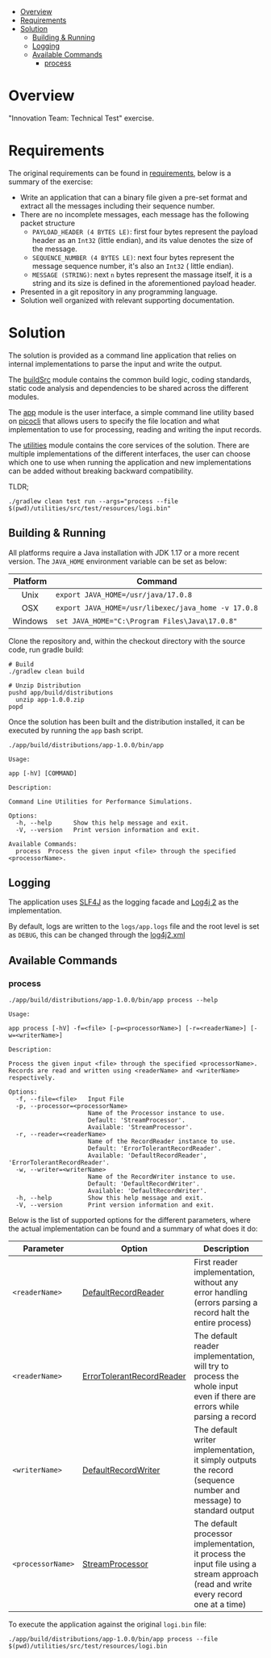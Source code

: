 <!-- TOC -->
* [Overview](#overview)
* [Requirements](#requirements)
* [Solution](#solution)
  * [Building & Running](#building--running)
  * [Logging](#logging)
  * [Available Commands](#available-commands)
    * [process](#process)
<!-- TOC -->

# Overview

"Innovation Team: Technical Test" exercise.

# Requirements

The original requirements can be found in [requirements](requirements.pdf), below is a summary of the exercise:

- Write an application that can a binary file given a pre-set format and extract all the messages including their
  sequence number.
- There are no incomplete messages, each message has the following packet structure
    - `PAYLOAD_HEADER (4 BYTES LE)`: first four bytes represent the payload header as an `Int32` (little endian), and
      its value denotes the size of the message.
    - `SEQUENCE_NUMBER (4 BYTES LE)`: next four bytes represent the message sequence number, it's also an `Int32` (
      little endian).
    - `MESSAGE (STRING)`: next `n` bytes represent the massage itself, it is a string and its size is defined in the
      aforementioned payload header.
- Presented in a git repository in any programming language.
- Solution well organized with relevant supporting documentation.

# Solution

The solution is provided as a command line application that relies on internal implementations to parse the input and
write the output.

The [buildSrc](buildSrc) module contains the common build logic, coding standards, static code analysis and dependencies
to be shared across the different modules.

The [app](app) module is the user interface, a simple command line utility based on [picocli](https://picocli.info/)
that allows users to specify the file location and what implementation to use for processing, reading and writing the
input records.

The [utilities](utilities) module contains the core services of the solution. There are multiple implementations of the
different interfaces, the user can choose which one to use when running the application and new implementations can be
added without breaking backward compatibility.

TLDR;

```shell
./gradlew clean test run --args="process --file $(pwd)/utilities/src/test/resources/logi.bin"
```

## Building & Running

All platforms require a Java installation with JDK 1.17 or a more recent version. The `JAVA_HOME` environment variable
can be set as below:

| Platform | Command                                             |
|:--------:|-----------------------------------------------------|
|   Unix   | `export JAVA_HOME=/usr/java/17.0.8`                 |
|   OSX    | `export JAVA_HOME=/usr/libexec/java_home -v 17.0.8` |
| Windows  | `set JAVA_HOME="C:\Program Files\Java\17.0.8"`      |

Clone the repository and, within the checkout directory with the source code, run gradle build:

```shell
# Build 
./gradlew clean build

# Unzip Distribution
pushd app/build/distributions
  unzip app-1.0.0.zip
popd
```

Once the solution has been built and the distribution installed, it can be executed by running the `app` bash script.

```shell
./app/build/distributions/app-1.0.0/bin/app
```

```shell
Usage:

app [-hV] [COMMAND]

Description:

Command Line Utilities for Performance Simulations.

Options:
  -h, --help      Show this help message and exit.
  -V, --version   Print version information and exit.

Available Commands:
  process  Process the given input <file> through the specified <processorName>.
```

## Logging

The application uses [SLF4J](http://www.slf4j.org/) as the logging facade
and [Log4j 2](https://logging.apache.org/log4j/2.x/) as the implementation.

By default, logs are written to the `logs/app.logs` file and the root level is set as `DEBUG`, this can be changed
through the [log4j2.xml](app/src/main/resources/log4j2.xml)

## Available Commands

### process

```shell
./app/build/distributions/app-1.0.0/bin/app process --help
```

```shell
Usage:

app process [-hV] -f=<file> [-p=<processorName>] [-r=<readerName>] [-w=<writerName>]

Description:

Process the given input <file> through the specified <processorName>.
Records are read and written using <readerName> and <writerName> respectively.

Options:
  -f, --file=<file>   Input File
  -p, --processor=<processorName>
                      Name of the Processor instance to use.
                      Default: 'StreamProcessor'.
                      Available: 'StreamProcessor'.
  -r, --reader=<readerName>
                      Name of the RecordReader instance to use.
                      Default: 'ErrorTolerantRecordReader'.
                      Available: 'DefaultRecordReader', 'ErrorTolerantRecordReader'.
  -w, --writer=<writerName>
                      Name of the RecordWriter instance to use.
                      Default: 'DefaultRecordWriter'.
                      Available: 'DefaultRecordWriter'.
  -h, --help          Show this help message and exit.
  -V, --version       Print version information and exit.
```

Below is the list of supported options for the different parameters, where the actual implementation can be found and a
summary of what does it do:

| Parameter         | Option                                                                                                                | Description                                                                                                                         |
|-------------------|-----------------------------------------------------------------------------------------------------------------------|-------------------------------------------------------------------------------------------------------------------------------------|
| `<readerName>`    | [DefaultRecordReader](utilities/src/main/kotlin/com/logitech/service/impl/readers/DefaultRecordReader.kt)             | First reader implementation, without any error handling (errors parsing a record halt the entire process)                           | 
| `<readerName>`    | [ErrorTolerantRecordReader](utilities/src/main/kotlin/com/logitech/service/impl/readers/ErrorTolerantRecordReader.kt) | The default reader implementation, will try to process the whole input even if there are errors while parsing a record              | 
| `<writerName>`    | [DefaultRecordWriter](utilities/src/main/kotlin/com/logitech/service/impl/writers/DefaultRecordWriter.kt)             | The default writer implementation, it simply outputs the record (sequence number and message) to standard output                    | 
| `<processorName>` | [StreamProcessor](utilities/src/main/kotlin/com/logitech/service/impl/StreamProcessor.kt)                             | The default processor implementation, it process the input file using a stream approach (read and write every record one at a time) | 

To execute the application against the original `logi.bin` file:

```shell
./app/build/distributions/app-1.0.0/bin/app process --file $(pwd)/utilities/src/test/resources/logi.bin
```